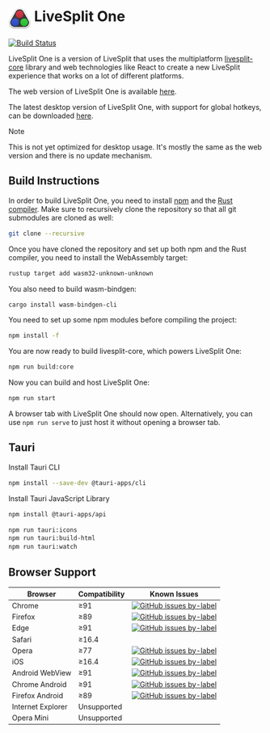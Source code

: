 # <img src="https://raw.githubusercontent.com/LiveSplit/LiveSplitOne/master/src/assets/icon.svg" alt="LiveSplit" height="42" align="top"/> LiveSplit One

[![Build Status](https://github.com/LiveSplit/LiveSplitOne/workflows/CI/badge.svg)](https://github.com/LiveSplit/LiveSplitOne/actions)

LiveSplit One is a version of LiveSplit that uses the multiplatform
[livesplit-core](https://github.com/LiveSplit/livesplit-core) library and web
technologies like React to create a new LiveSplit experience that
works on a lot of different platforms.

The web version of LiveSplit One is available [here](https://one.livesplit.org/).

The latest desktop version of LiveSplit One, with support for global hotkeys, can be downloaded [here](https://github.com/LiveSplit/LiveSplitOne/releases/latest).

> [!NOTE]  
> This is not yet optimized for desktop usage. It's mostly the same as the web version and there is no update mechanism.

## Build Instructions

In order to build LiveSplit One, you need to install
[npm](https://nodejs.org/en/download/) and the [Rust
compiler](https://www.rust-lang.org/). Make sure to recursively clone the
repository so that all git submodules are cloned as well:

```bash
git clone --recursive
```

Once you have cloned the repository and set up both npm and the Rust compiler, you need to install the WebAssembly target:

```bash
rustup target add wasm32-unknown-unknown
```

You also need to build wasm-bindgen:

```bash
cargo install wasm-bindgen-cli
```

You need to set up some npm modules before compiling the project:

```bash
npm install -f
```

You are now ready to build livesplit-core, which powers LiveSplit One:

```bash
npm run build:core
```

Now you can build and host LiveSplit One:

```bash
npm run start
```

A browser tab with LiveSplit One should now open. Alternatively, you can use `npm
run serve` to just host it without opening a browser tab.

## Tauri

Install Tauri CLI

```bash
npm install --save-dev @tauri-apps/cli
```

Install Tauri JavaScript Library

```bash
npm install @tauri-apps/api
```

```bash
npm run tauri:icons
npm run tauri:build-html
npm run tauri:watch
```

## Browser Support

| Browser           | Compatibility | Known Issues                                                                                                                                                                                      |
| ----------------- | ------------- | ------------------------------------------------------------------------------------------------------------------------------------------------------------------------------------------------- |
| Chrome            | ≥91           | [![GitHub issues by-label](https://img.shields.io/github/issues/LiveSplit/LiveSplitOne/Chromium.svg)](https://github.com/LiveSplit/LiveSplitOne/issues?q=is%3Aissue+is%3Aopen+label%3A"Chromium") |
| Firefox           | ≥89           | [![GitHub issues by-label](https://img.shields.io/github/issues/LiveSplit/LiveSplitOne/Firefox.svg)](https://github.com/LiveSplit/LiveSplitOne/issues?q=is%3Aissue+is%3Aopen+label%3AFirefox)     |
| Edge              | ≥91           | [![GitHub issues by-label](https://img.shields.io/github/issues/LiveSplit/LiveSplitOne/Chromium.svg)](https://github.com/LiveSplit/LiveSplitOne/issues?q=is%3Aissue+is%3Aopen+label%3A"Chromium") |
| Safari            | ≥16.4         |                                                                                                                                                                                                   |
| Opera             | ≥77           | [![GitHub issues by-label](https://img.shields.io/github/issues/LiveSplit/LiveSplitOne/Chromium.svg)](https://github.com/LiveSplit/LiveSplitOne/issues?q=is%3Aissue+is%3Aopen+label%3A"Chromium") |
| iOS               | ≥16.4         | [![GitHub issues by-label](https://img.shields.io/github/issues/LiveSplit/LiveSplitOne/iOS.svg)](https://github.com/LiveSplit/LiveSplitOne/issues?q=is%3Aissue+is%3Aopen+label%3AiOS)             |
| Android WebView   | ≥91           | [![GitHub issues by-label](https://img.shields.io/github/issues/LiveSplit/LiveSplitOne/Android.svg)](https://github.com/LiveSplit/LiveSplitOne/issues?q=is%3Aissue+is%3Aopen+label%3AAndroid)     |
| Chrome Android    | ≥91           | [![GitHub issues by-label](https://img.shields.io/github/issues/LiveSplit/LiveSplitOne/Android.svg)](https://github.com/LiveSplit/LiveSplitOne/issues?q=is%3Aissue+is%3Aopen+label%3AAndroid)     |
| Firefox Android   | ≥89           | [![GitHub issues by-label](https://img.shields.io/github/issues/LiveSplit/LiveSplitOne/Android.svg)](https://github.com/LiveSplit/LiveSplitOne/issues?q=is%3Aissue+is%3Aopen+label%3AAndroid)     |
| Internet Explorer | Unsupported   |                                                                                                                                                                                                   |
| Opera Mini        | Unsupported   |                                                                                                                                                                                                   |
